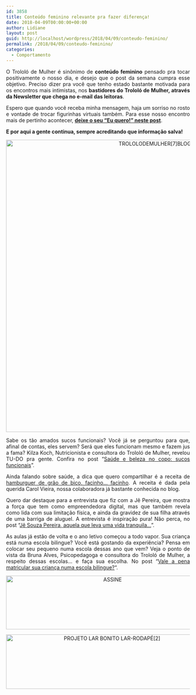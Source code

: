 ```yaml
---
id: 3858
title: Conteúdo feminino relevante pra fazer diferença!
date: 2018-04-09T00:00:00+00:00
author: Lidiane
layout: post
guid: http://localhost/wordpress/2018/04/09/conteudo-feminino/
permalink: /2018/04/09/conteudo-feminino/
categories:
  - Comportamento
---
```

<p align="justify">
  O Trololó de Mulher é sinônimo de <strong>conteúdo feminino</strong> pensado pra tocar positivamente o nosso dia, e desejo que o post da semana cumpra esse objetivo. Preciso dizer pra você que tenho estado bastante motivada para os encontros mais intimistas, nos <strong>bastidores do Trololó de Mulher, através da Newsletter que chega no e-mail das leitoras</strong>.
</p>

<p align="justify">
  Espero que quando você receba minha mensagem, haja um sorriso no rosto e vontade de trocar figurinhas virtuais também. Para esse nosso encontro mais de pertinho acontecer, <strong><a href="http://www.trololodemulher.com.br/2018/02/28/newsletter/" target="_blank">deixe o seu “Eu quero!” neste post</a></strong>.
</p>

<p align="justify">
  <strong>E por aqui a gente continua, sempre acreditando que informação salva!</strong>
</p>

<p align="center">
  <img class="alignnone size-full wp-image-14595" src="http://www.trololodemulher.com.br/blog/wp-content/uploads/2018/04/TROLOLODEMULHER7BLOG.jpg" alt="TROLOLODEMULHER[7]BLOG" width="800" height="800" />
</p>

<p align="justify">
  Sabe os tão amados sucos funcionais? Você já se perguntou para que, afinal de contas, eles servem? Será que eles funcionam mesmo e fazem jus a fama? Kilza Koch, Nutricionista e consultora do Trololó de Mulher, revelou TU-DO pra gente. Confira no post “<a href="http://www.trololodemulher.com.br/2015/03/19/saude-beleza-sucos-funcionais/" target="_blank">Saúde e beleza no copo: sucos funcionais</a>”.
</p>

<p align="justify">
  Ainda falando sobre saúde, a dica que quero compartilhar é a receita de <a href="http://www.trololodemulher.com.br/2014/10/01/hamburguer-saudavel/" target="_blank">hamburguer de grão de bico, facinho… facinho</a>. A receita é dada pela querida Carol Vieira, nossa colaboradora já bastante conhecida no blog.
</p>

<p align="justify">
  Quero dar destaque para a entrevista que fiz com a Jê Pereira, que mostra a força que tem como empreendedora digital, mas que também revela como lida com sua limitação física, e ainda da gravidez de sua filha através de uma barriga de aluguel. A entrevista é inspiração pura! Não perca, no post “<a href="http://www.trololodemulher.com.br/2016/01/15/je-souza-pereira/" target="_blank">Jê Souza Pereira, aquela que leva uma vida tranquila…</a>”.
</p>

<p align="justify">
  As aulas já estão de volta e o ano letivo começou a todo vapor. Sua criança está numa escola bilingue? Você está gostando da experiência? Pensa em colocar seu pequeno numa escola dessas ano que vem? Veja o ponto de vista da Bruna Alves, Psicopedagoga e consultora do Trololó de Mulher, a respeito dessas escolas… e faça sua escolha. No post &#8220;<a href="http://www.trololodemulher.com.br/2015/01/30/crianca-escola-bilingue/" target="_blank">Vale a pena matricular sua criança numa escola bilingue?</a>&#8220;.
</p>

<p align="center">
  <a href="http://feedburner.google.com/fb/a/mailverify?uri=blogbichafemea&loc=pt_BR" target="_blank"><img class="alignnone size-full wp-image-14011" src="http://www.trololodemulher.com.br/blog/wp-content/uploads/2017/08/ASSINE.jpg" alt="ASSINE" width="568" height="147" /></a>
</p>

<p align="center">
  <a href="http://www.trololodemulher.com.br/projeto-lar-bonito-lar/"><img class="wp-image-14554 size-full" src="http://www.trololodemulher.com.br/blog/wp-content/uploads/2018/02/PROJETO-LAR-BONITO-LAR-RODAPÉ2.jpg" alt="PROJETO LAR BONITO LAR-RODAPÉ[2]" width="565" height="149" /></a>
</p>

<p align="justify">